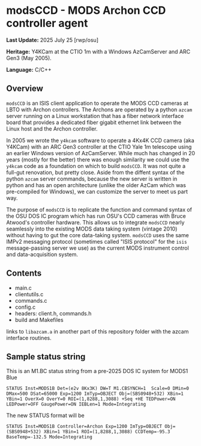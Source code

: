 # modsCCD - MODS Archon CCD controller agent

**Last Update:** 2025 July 25 [rwp/osu]

**Heritage:** Y4KCam at the CTIO 1m with a Windows AzCamServer and ARC Gen3 (May 2005).

**Language:** C/C++

## Overview

`modsCCD` is an ISIS client application to operate the MODS CCD cameras at LBTO with Archon controllers. The Archons are 
operated by a python `azcam` server running on a Linux workstation that has a fiber network interface board that provides a
dedicated fiber gigabit ethernet link between the Linux host and the Archon controller.

In 2005 we wrote the `y4kcam` software to operate a 4Kx4K CCD camera (aka Y4KCam) with an ARC Gen3 controller at the CTIO Yale 1m 
telescope using an earlier Windows version of AzCamServer. While much has changed in 20 years (mostly for the better) there was 
enough similarity we could use the `y4kcam` code as a foundation on which to build `modsCCD`.  It was not quite a full-gut renovation,
but pretty close. Aside from the diffent syntax of the python `azcam` server commands, because the new server is written in python
and has an open architecture (unlike the older AzCam which was pre-compiled for Windows), we can customize the server to meet us
part way.

The purpose of `modsCCD` is to replicate the function and command syntax of the OSU DOS IC program which has run OSU's CCD 
cameras with Bruce Atwood's controller hardware.  This allows us to integrate `modsCCD` nearly seamlessly into the existing
MODS data taking system (vintage 2010) without having to gut the core data-taking system.  `modsCCD` uses the same IMPv2
messaging protocol (sometimes called "ISIS protocol" for the `isis` message-passing server we use) as the current MODS
instrument control and data-acquisition system.

## Contents

 * main.c
 * clientutils.c
 * commands.c
 * config.c
 * headers: client.h, commands.h
 * build and Makefiles

links to `libazcam.a` in another part of this repository folder with the azcam interface routines.

## Sample status string

This is an M1.BC status string from a pre-2025 DOS IC system for MODS1 Blue
```
STATUS Inst=MODS1B Det=(e2v 8Kx3K) DW=T M1.CBSYNCH=1  Scale=0 DMin=0 DMax=500 DSat=65000 Exp=1200 ImTyp=OBJECT Obj=(SBS0948+532) XBin=1 YBin=1 OverX=0 OverY=0 ROI=(1,8288,1,3088) +Seq +HE TEDPower=ON LEDPower=OFF GaugePower=ON IEBLen=1 Mode=Integrating
```
The new STATUS format will be
```
STATUS Inst=MODS1B Controller=Archon Exp=1200 ImTyp=OBJECT Obj=(SBS0948+532) XBin=1 YBin=1 ROI=(1,8288,1,3088) CCDTemp=-95.3 BaseTemp=-132.5 Mode=Integrating
```

